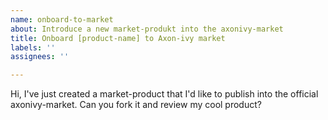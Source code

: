 ```yaml
---
name: onboard-to-market
about: Introduce a new market-produkt into the axonivy-market
title: Onboard [product-name] to Axon-ivy market
labels: ''
assignees: ''

---
```


Hi, I've just created a market-product that I'd like to publish into the official axonivy-market. 
Can you fork it and review my cool product?
